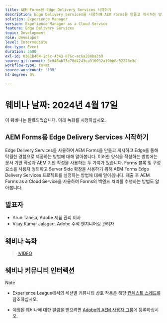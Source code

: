 ```yaml
---
title: AEM Forms용 Edge Delivery Services 시작하기
description: Edge Delivery Services을 사용하여 AEM Forms을 만들고 게시하는 방법, 문서 기반 및 AEM 기반 작성, 맞춤화를 위한 프로젝트 설정 및 백엔드 처리를 위한 AEM Forms as a Cloud Service 활용에 대해 알아봅니다.
solution: Experience Manager
version: Experience Manager as a Cloud Service
feature: Edge Delivery Services
topic: Development
role: Developer
level: Intermediate
doc-type: Event
duration: 3600
exl-id: 0361b404-1c6c-4343-876c-ac6a200ba3b9
source-git-commit: 5c946ab73e78d4243ca310032a10bb8e82228c3d
workflow-type: tm+mt
source-wordcount: '199'
ht-degree: 0%

---
```


# 웨비나 날짜: 2024년 4월 17일

이 웨비나는 완료되었습니다. 아래 녹화를 시청하십시오.

## AEM Forms용 Edge Delivery Services 시작하기

Edge Delivery Services을 사용하여 AEM Forms을 만들고 게시하고 Edge를 통해 탁월한 경험으로 제공하는 방법에 대해 알아봅니다. 이러한 양식을 작성하는 방법에는 문서 기반 작성과 AEM 기반 작성을 사용하는 두 가지가 있습니다. Forms 블록 및 구성 요소를 사용자 정의하고 Server Side 확장을 사용하기 위해 AEM Forms Edge Delivery Services 프로젝트를 설정하는 방법에 대해 알아봅니다. 제출 후 AEM Forms as a Cloud Service을 사용하여 Forms의 백엔드 처리를 수행하는 방법도 알아봅니다.

## 발표자

* Arun Taneja, Adobe 제품 관리 이사
* Vijay Kumar Jalagari, Adobe 수석 엔지니어링 관리자

## 웨비나 녹화

>[!VIDEO](https://video.tv.adobe.com/v/3428434/)

## 웨비나 커뮤니티 인터랙션

>[!NOTE]
> 
>* Experience League에서의 세션별 커뮤니티 상호 작용은 해당 [컨텍스트 스레드](https://adobe.ly/4aCz0OE)를 참조하십시오.
>
>* 예정된 웨비나에 대한 알림을 받으려면 [Adobe의 AEM 사용자 그룹](https://aem-augs.adobe.com/)에 등록하십시오.
